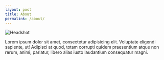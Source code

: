 ```yaml
---
layout: post
title: About
permalink: /about/
---
```


<img class="is-4-lg circle" src='{{ "/assets/imgs/headshot.jpg" | prepend:site.baseurl }}' alt="Headshot">

Lorem ipsum dolor sit amet, consectetur adipisicing elit. Voluptate eligendi sapiente, ut! Adipisci at quod, totam corrupti quidem praesentium atque non rerum, animi, pariatur, libero alias iusto laudantium consequatur magni.
